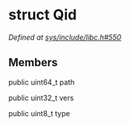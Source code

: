# struct Qid

*Defined at [sys/include/libc.h#550](https://github.com/Harvey-OS/harvey/blob/main/sys/include/libc.h#550)*

## Members

public uint64_t path

public uint32_t vers

public uint8_t type



